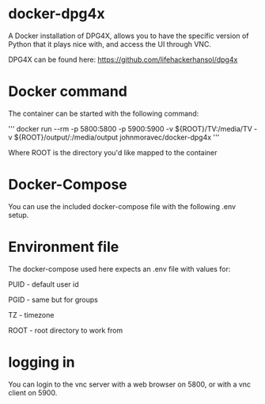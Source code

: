 # docker-dpg4x
A Docker installation of DPG4X, allows you to have the specific version of Python that it plays nice with, and access the UI through VNC.

DPG4X can be found here: https://github.com/lifehackerhansol/dpg4x

# Docker command
The container can be started with the following command:

'''
docker run --rm -p 5800:5800 -p 5900:5900 -v ${ROOT}/TV:/media/TV -v ${ROOT}/output/:/media/output johnmoravec/docker-dpg4x
'''

Where ROOT is the directory you'd like mapped to the container

# Docker-Compose
You can use the included docker-compose file with the following .env setup.

# Environment file
The docker-compose used here expects an .env file with values for:

PUID - default user id

PGID - same but for groups

TZ - timezone

ROOT - root directory to work from

# logging in
You can login to the vnc server with a web browser on 5800, or with a vnc client on 5900.
